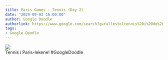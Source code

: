 ```yaml
---
title: Paris Games - Tennis (Day 2)
date: "2024-09-03 16:00:00"
author: Google Doodle
authorlink: https://www.google.com/search?q=rullestoltennis%20i%20de%20paralympiske%20leker
tags:
- Google-Doodle
---
```

<img src="https://www.google.com/logos/doodles/2024/paris-games-tennis-day-2-6753651837110570-law.gif" referrerpolicy="no-referrer"><br>Tennis i Paris-lekene! #GoogleDoodle